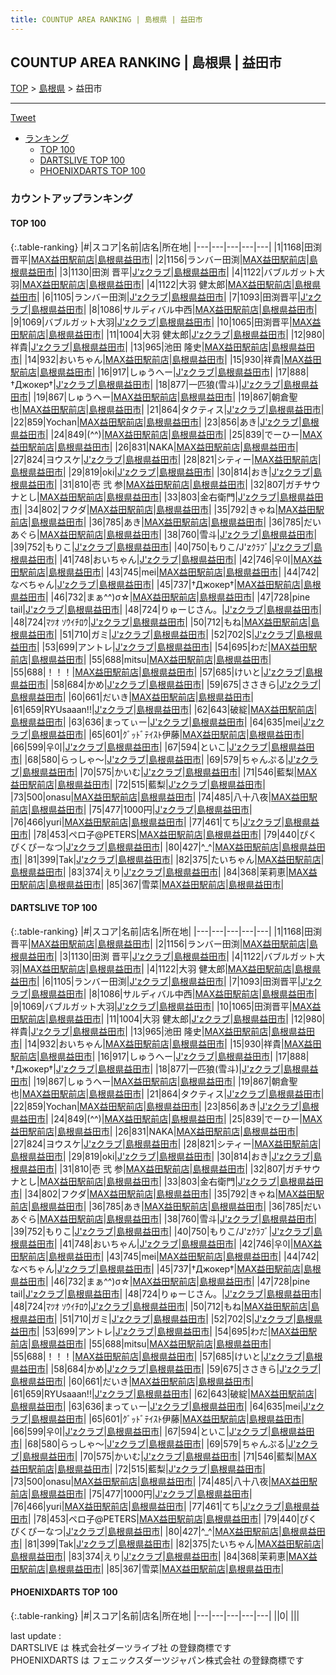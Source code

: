 ```yaml
---
title: COUNTUP AREA RANKING | 島根県 | 益田市
---
```

## COUNTUP AREA RANKING | 島根県 | 益田市

[TOP](/darts/rank/) > [島根県](/darts/rank/島根県/) > 益田市

___

<a href="https://twitter.com/share?ref_src=twsrc%5Etfw" data-text="COUNTUP AREA RANKING | 島根県益田市" class="twitter-share-button" data-hashtags="DARTSLIVE,PHOENIXDARTS,darts,ダーツ" data-show-count="false">Tweet</a>

* [ランキング](#カウントアップランキング)
    * [TOP 100](#top-100)
    * [DARTSLIVE TOP 100](#dartslive-top-100)
    * [PHOENIXDARTS TOP 100](#phoenixdarts-top-100)

### カウントアップランキング

#### TOP 100



{:.table-ranking}
|#|スコア|名前|店名|所在地|
|---|---|---|---|---|
|1|1168|<span class="rank-name-dl">田渕 晋平</span>|<a href="https://search.dartslive.com/jp/shop/f89d26ee6e9dab0a28032249b44395af">MAX益田駅前店</a>|<a href="/darts/rank/島根県/益田市">島根県益田市</a>|
|2|1156|<span class="rank-name-dl">ランバー田渕</span>|<a href="https://search.dartslive.com/jp/shop/f89d26ee6e9dab0a28032249b44395af">MAX益田駅前店</a>|<a href="/darts/rank/島根県/益田市">島根県益田市</a>|
|3|1130|<span class="rank-name-dl">田渕 晋平</span>|<a href="https://search.dartslive.com/jp/shop/4002e01e8b909f335f9f3321c1147265">J'zクラブ</a>|<a href="/darts/rank/島根県/益田市">島根県益田市</a>|
|4|1122|<span class="rank-name-dl">バブルガット大羽</span>|<a href="https://search.dartslive.com/jp/shop/f89d26ee6e9dab0a28032249b44395af">MAX益田駅前店</a>|<a href="/darts/rank/島根県/益田市">島根県益田市</a>|
|4|1122|<span class="rank-name-dl">大羽 健太郎</span>|<a href="https://search.dartslive.com/jp/shop/f89d26ee6e9dab0a28032249b44395af">MAX益田駅前店</a>|<a href="/darts/rank/島根県/益田市">島根県益田市</a>|
|6|1105|<span class="rank-name-dl">ランバー田渕</span>|<a href="https://search.dartslive.com/jp/shop/4002e01e8b909f335f9f3321c1147265">J'zクラブ</a>|<a href="/darts/rank/島根県/益田市">島根県益田市</a>|
|7|1093|<span class="rank-name-dl">田渕晋平</span>|<a href="https://search.dartslive.com/jp/shop/4002e01e8b909f335f9f3321c1147265">J'zクラブ</a>|<a href="/darts/rank/島根県/益田市">島根県益田市</a>|
|8|1086|<span class="rank-name-dl">サルディバル中西</span>|<a href="https://search.dartslive.com/jp/shop/f89d26ee6e9dab0a28032249b44395af">MAX益田駅前店</a>|<a href="/darts/rank/島根県/益田市">島根県益田市</a>|
|9|1069|<span class="rank-name-dl">バブルガット大羽</span>|<a href="https://search.dartslive.com/jp/shop/4002e01e8b909f335f9f3321c1147265">J'zクラブ</a>|<a href="/darts/rank/島根県/益田市">島根県益田市</a>|
|10|1065|<span class="rank-name-dl">田渕晋平</span>|<a href="https://search.dartslive.com/jp/shop/f89d26ee6e9dab0a28032249b44395af">MAX益田駅前店</a>|<a href="/darts/rank/島根県/益田市">島根県益田市</a>|
|11|1004|<span class="rank-name-dl">大羽 健太郎</span>|<a href="https://search.dartslive.com/jp/shop/4002e01e8b909f335f9f3321c1147265">J'zクラブ</a>|<a href="/darts/rank/島根県/益田市">島根県益田市</a>|
|12|980|<span class="rank-name-dl">祥貴</span>|<a href="https://search.dartslive.com/jp/shop/4002e01e8b909f335f9f3321c1147265">J'zクラブ</a>|<a href="/darts/rank/島根県/益田市">島根県益田市</a>|
|13|965|<span class="rank-name-dl">池田 隆史</span>|<a href="https://search.dartslive.com/jp/shop/f89d26ee6e9dab0a28032249b44395af">MAX益田駅前店</a>|<a href="/darts/rank/島根県/益田市">島根県益田市</a>|
|14|932|<span class="rank-name-dl">おいちゃん</span>|<a href="https://search.dartslive.com/jp/shop/f89d26ee6e9dab0a28032249b44395af">MAX益田駅前店</a>|<a href="/darts/rank/島根県/益田市">島根県益田市</a>|
|15|930|<span class="rank-name-dl">祥貴</span>|<a href="https://search.dartslive.com/jp/shop/f89d26ee6e9dab0a28032249b44395af">MAX益田駅前店</a>|<a href="/darts/rank/島根県/益田市">島根県益田市</a>|
|16|917|<span class="rank-name-dl">しゅうへー</span>|<a href="https://search.dartslive.com/jp/shop/4002e01e8b909f335f9f3321c1147265">J'zクラブ</a>|<a href="/darts/rank/島根県/益田市">島根県益田市</a>|
|17|888|<span class="rank-name-dl">†Джокер†</span>|<a href="https://search.dartslive.com/jp/shop/4002e01e8b909f335f9f3321c1147265">J'zクラブ</a>|<a href="/darts/rank/島根県/益田市">島根県益田市</a>|
|18|877|<span class="rank-name-dl">一匹狼(雪斗)</span>|<a href="https://search.dartslive.com/jp/shop/4002e01e8b909f335f9f3321c1147265">J'zクラブ</a>|<a href="/darts/rank/島根県/益田市">島根県益田市</a>|
|19|867|<span class="rank-name-dl">しゅうへー</span>|<a href="https://search.dartslive.com/jp/shop/f89d26ee6e9dab0a28032249b44395af">MAX益田駅前店</a>|<a href="/darts/rank/島根県/益田市">島根県益田市</a>|
|19|867|<span class="rank-name-dl">朝倉聖也</span>|<a href="https://search.dartslive.com/jp/shop/f89d26ee6e9dab0a28032249b44395af">MAX益田駅前店</a>|<a href="/darts/rank/島根県/益田市">島根県益田市</a>|
|21|864|<span class="rank-name-dl">タクティス</span>|<a href="https://search.dartslive.com/jp/shop/4002e01e8b909f335f9f3321c1147265">J'zクラブ</a>|<a href="/darts/rank/島根県/益田市">島根県益田市</a>|
|22|859|<span class="rank-name-dl">Yochan</span>|<a href="https://search.dartslive.com/jp/shop/f89d26ee6e9dab0a28032249b44395af">MAX益田駅前店</a>|<a href="/darts/rank/島根県/益田市">島根県益田市</a>|
|23|856|<span class="rank-name-dl">あき</span>|<a href="https://search.dartslive.com/jp/shop/4002e01e8b909f335f9f3321c1147265">J'zクラブ</a>|<a href="/darts/rank/島根県/益田市">島根県益田市</a>|
|24|849|<span class="rank-name-dl">(^^)</span>|<a href="https://search.dartslive.com/jp/shop/f89d26ee6e9dab0a28032249b44395af">MAX益田駅前店</a>|<a href="/darts/rank/島根県/益田市">島根県益田市</a>|
|25|839|<span class="rank-name-dl">でーひー</span>|<a href="https://search.dartslive.com/jp/shop/f89d26ee6e9dab0a28032249b44395af">MAX益田駅前店</a>|<a href="/darts/rank/島根県/益田市">島根県益田市</a>|
|26|831|<span class="rank-name-dl">NAKA</span>|<a href="https://search.dartslive.com/jp/shop/f89d26ee6e9dab0a28032249b44395af">MAX益田駅前店</a>|<a href="/darts/rank/島根県/益田市">島根県益田市</a>|
|27|824|<span class="rank-name-dl">ヨウスケ</span>|<a href="https://search.dartslive.com/jp/shop/4002e01e8b909f335f9f3321c1147265">J'zクラブ</a>|<a href="/darts/rank/島根県/益田市">島根県益田市</a>|
|28|821|<span class="rank-name-dl">シティー</span>|<a href="https://search.dartslive.com/jp/shop/f89d26ee6e9dab0a28032249b44395af">MAX益田駅前店</a>|<a href="/darts/rank/島根県/益田市">島根県益田市</a>|
|29|819|<span class="rank-name-dl">oki</span>|<a href="https://search.dartslive.com/jp/shop/4002e01e8b909f335f9f3321c1147265">J'zクラブ</a>|<a href="/darts/rank/島根県/益田市">島根県益田市</a>|
|30|814|<span class="rank-name-dl">おき</span>|<a href="https://search.dartslive.com/jp/shop/4002e01e8b909f335f9f3321c1147265">J'zクラブ</a>|<a href="/darts/rank/島根県/益田市">島根県益田市</a>|
|31|810|<span class="rank-name-dl">壱 弐 参</span>|<a href="https://search.dartslive.com/jp/shop/f89d26ee6e9dab0a28032249b44395af">MAX益田駅前店</a>|<a href="/darts/rank/島根県/益田市">島根県益田市</a>|
|32|807|<span class="rank-name-dl">ガチサウナとし</span>|<a href="https://search.dartslive.com/jp/shop/f89d26ee6e9dab0a28032249b44395af">MAX益田駅前店</a>|<a href="/darts/rank/島根県/益田市">島根県益田市</a>|
|33|803|<span class="rank-name-dl">金右衛門</span>|<a href="https://search.dartslive.com/jp/shop/4002e01e8b909f335f9f3321c1147265">J'zクラブ</a>|<a href="/darts/rank/島根県/益田市">島根県益田市</a>|
|34|802|<span class="rank-name-dl">フクダ</span>|<a href="https://search.dartslive.com/jp/shop/f89d26ee6e9dab0a28032249b44395af">MAX益田駅前店</a>|<a href="/darts/rank/島根県/益田市">島根県益田市</a>|
|35|792|<span class="rank-name-dl">きゃね</span>|<a href="https://search.dartslive.com/jp/shop/f89d26ee6e9dab0a28032249b44395af">MAX益田駅前店</a>|<a href="/darts/rank/島根県/益田市">島根県益田市</a>|
|36|785|<span class="rank-name-dl">あき</span>|<a href="https://search.dartslive.com/jp/shop/f89d26ee6e9dab0a28032249b44395af">MAX益田駅前店</a>|<a href="/darts/rank/島根県/益田市">島根県益田市</a>|
|36|785|<span class="rank-name-dl">だいあぐら</span>|<a href="https://search.dartslive.com/jp/shop/f89d26ee6e9dab0a28032249b44395af">MAX益田駅前店</a>|<a href="/darts/rank/島根県/益田市">島根県益田市</a>|
|38|760|<span class="rank-name-dl">雪斗</span>|<a href="https://search.dartslive.com/jp/shop/4002e01e8b909f335f9f3321c1147265">J'zクラブ</a>|<a href="/darts/rank/島根県/益田市">島根県益田市</a>|
|39|752|<span class="rank-name-dl">もりこ</span>|<a href="https://search.dartslive.com/jp/shop/4002e01e8b909f335f9f3321c1147265">J'zクラブ</a>|<a href="/darts/rank/島根県/益田市">島根県益田市</a>|
|40|750|<span class="rank-name-dl">もりこ/J&#x27;zｸﾗﾌﾞ</span>|<a href="https://search.dartslive.com/jp/shop/4002e01e8b909f335f9f3321c1147265">J'zクラブ</a>|<a href="/darts/rank/島根県/益田市">島根県益田市</a>|
|41|748|<span class="rank-name-dl">おいちゃん</span>|<a href="https://search.dartslive.com/jp/shop/4002e01e8b909f335f9f3321c1147265">J'zクラブ</a>|<a href="/darts/rank/島根県/益田市">島根県益田市</a>|
|42|746|<span class="rank-name-dl">우이</span>|<a href="https://search.dartslive.com/jp/shop/f89d26ee6e9dab0a28032249b44395af">MAX益田駅前店</a>|<a href="/darts/rank/島根県/益田市">島根県益田市</a>|
|43|745|<span class="rank-name-dl">mei</span>|<a href="https://search.dartslive.com/jp/shop/f89d26ee6e9dab0a28032249b44395af">MAX益田駅前店</a>|<a href="/darts/rank/島根県/益田市">島根県益田市</a>|
|44|742|<span class="rank-name-dl">なべちゃん</span>|<a href="https://search.dartslive.com/jp/shop/4002e01e8b909f335f9f3321c1147265">J'zクラブ</a>|<a href="/darts/rank/島根県/益田市">島根県益田市</a>|
|45|737|<span class="rank-name-dl">†Джокер†</span>|<a href="https://search.dartslive.com/jp/shop/f89d26ee6e9dab0a28032249b44395af">MAX益田駅前店</a>|<a href="/darts/rank/島根県/益田市">島根県益田市</a>|
|46|732|<span class="rank-name-dl">まぁ^^)σ☆</span>|<a href="https://search.dartslive.com/jp/shop/f89d26ee6e9dab0a28032249b44395af">MAX益田駅前店</a>|<a href="/darts/rank/島根県/益田市">島根県益田市</a>|
|47|728|<span class="rank-name-dl">pine tail</span>|<a href="https://search.dartslive.com/jp/shop/4002e01e8b909f335f9f3321c1147265">J'zクラブ</a>|<a href="/darts/rank/島根県/益田市">島根県益田市</a>|
|48|724|<span class="rank-name-dl">りゅーじさん。</span>|<a href="https://search.dartslive.com/jp/shop/4002e01e8b909f335f9f3321c1147265">J'zクラブ</a>|<a href="/darts/rank/島根県/益田市">島根県益田市</a>|
|48|724|<span class="rank-name-dl">ﾏﾂｵ ｿｳｲﾁﾛｳ</span>|<a href="https://search.dartslive.com/jp/shop/4002e01e8b909f335f9f3321c1147265">J'zクラブ</a>|<a href="/darts/rank/島根県/益田市">島根県益田市</a>|
|50|712|<span class="rank-name-dl">もね</span>|<a href="https://search.dartslive.com/jp/shop/f89d26ee6e9dab0a28032249b44395af">MAX益田駅前店</a>|<a href="/darts/rank/島根県/益田市">島根県益田市</a>|
|51|710|<span class="rank-name-dl">ガミ</span>|<a href="https://search.dartslive.com/jp/shop/4002e01e8b909f335f9f3321c1147265">J'zクラブ</a>|<a href="/darts/rank/島根県/益田市">島根県益田市</a>|
|52|702|<span class="rank-name-dl">S</span>|<a href="https://search.dartslive.com/jp/shop/4002e01e8b909f335f9f3321c1147265">J'zクラブ</a>|<a href="/darts/rank/島根県/益田市">島根県益田市</a>|
|53|699|<span class="rank-name-dl">アントレ</span>|<a href="https://search.dartslive.com/jp/shop/4002e01e8b909f335f9f3321c1147265">J'zクラブ</a>|<a href="/darts/rank/島根県/益田市">島根県益田市</a>|
|54|695|<span class="rank-name-dl">わだ</span>|<a href="https://search.dartslive.com/jp/shop/f89d26ee6e9dab0a28032249b44395af">MAX益田駅前店</a>|<a href="/darts/rank/島根県/益田市">島根県益田市</a>|
|55|688|<span class="rank-name-dl">mitsu</span>|<a href="https://search.dartslive.com/jp/shop/f89d26ee6e9dab0a28032249b44395af">MAX益田駅前店</a>|<a href="/darts/rank/島根県/益田市">島根県益田市</a>|
|55|688|<span class="rank-name-dl">！！！</span>|<a href="https://search.dartslive.com/jp/shop/f89d26ee6e9dab0a28032249b44395af">MAX益田駅前店</a>|<a href="/darts/rank/島根県/益田市">島根県益田市</a>|
|57|685|<span class="rank-name-dl">けいと</span>|<a href="https://search.dartslive.com/jp/shop/4002e01e8b909f335f9f3321c1147265">J'zクラブ</a>|<a href="/darts/rank/島根県/益田市">島根県益田市</a>|
|58|684|<span class="rank-name-dl">かめ</span>|<a href="https://search.dartslive.com/jp/shop/4002e01e8b909f335f9f3321c1147265">J'zクラブ</a>|<a href="/darts/rank/島根県/益田市">島根県益田市</a>|
|59|675|<span class="rank-name-dl">ささきら</span>|<a href="https://search.dartslive.com/jp/shop/4002e01e8b909f335f9f3321c1147265">J'zクラブ</a>|<a href="/darts/rank/島根県/益田市">島根県益田市</a>|
|60|661|<span class="rank-name-dl">だいき</span>|<a href="https://search.dartslive.com/jp/shop/f89d26ee6e9dab0a28032249b44395af">MAX益田駅前店</a>|<a href="/darts/rank/島根県/益田市">島根県益田市</a>|
|61|659|<span class="rank-name-dl">RYUsaaan!!</span>|<a href="https://search.dartslive.com/jp/shop/4002e01e8b909f335f9f3321c1147265">J'zクラブ</a>|<a href="/darts/rank/島根県/益田市">島根県益田市</a>|
|62|643|<span class="rank-name-dl">破綻</span>|<a href="https://search.dartslive.com/jp/shop/f89d26ee6e9dab0a28032249b44395af">MAX益田駅前店</a>|<a href="/darts/rank/島根県/益田市">島根県益田市</a>|
|63|636|<span class="rank-name-dl">まってぃー</span>|<a href="https://search.dartslive.com/jp/shop/4002e01e8b909f335f9f3321c1147265">J'zクラブ</a>|<a href="/darts/rank/島根県/益田市">島根県益田市</a>|
|64|635|<span class="rank-name-dl">mei</span>|<a href="https://search.dartslive.com/jp/shop/4002e01e8b909f335f9f3321c1147265">J'zクラブ</a>|<a href="/darts/rank/島根県/益田市">島根県益田市</a>|
|65|601|<span class="rank-name-dl">ｸﾞｯﾄﾞﾃｲｽﾄ伊藤</span>|<a href="https://search.dartslive.com/jp/shop/f89d26ee6e9dab0a28032249b44395af">MAX益田駅前店</a>|<a href="/darts/rank/島根県/益田市">島根県益田市</a>|
|66|599|<span class="rank-name-dl">우이</span>|<a href="https://search.dartslive.com/jp/shop/4002e01e8b909f335f9f3321c1147265">J'zクラブ</a>|<a href="/darts/rank/島根県/益田市">島根県益田市</a>|
|67|594|<span class="rank-name-dl">といこ</span>|<a href="https://search.dartslive.com/jp/shop/4002e01e8b909f335f9f3321c1147265">J'zクラブ</a>|<a href="/darts/rank/島根県/益田市">島根県益田市</a>|
|68|580|<span class="rank-name-dl">らっしゃ～</span>|<a href="https://search.dartslive.com/jp/shop/4002e01e8b909f335f9f3321c1147265">J'zクラブ</a>|<a href="/darts/rank/島根県/益田市">島根県益田市</a>|
|69|579|<span class="rank-name-dl">ちゃんぷる</span>|<a href="https://search.dartslive.com/jp/shop/4002e01e8b909f335f9f3321c1147265">J'zクラブ</a>|<a href="/darts/rank/島根県/益田市">島根県益田市</a>|
|70|575|<span class="rank-name-dl">かいむ</span>|<a href="https://search.dartslive.com/jp/shop/4002e01e8b909f335f9f3321c1147265">J'zクラブ</a>|<a href="/darts/rank/島根県/益田市">島根県益田市</a>|
|71|546|<span class="rank-name-dl">藍梨</span>|<a href="https://search.dartslive.com/jp/shop/f89d26ee6e9dab0a28032249b44395af">MAX益田駅前店</a>|<a href="/darts/rank/島根県/益田市">島根県益田市</a>|
|72|515|<span class="rank-name-dl">藍梨</span>|<a href="https://search.dartslive.com/jp/shop/4002e01e8b909f335f9f3321c1147265">J'zクラブ</a>|<a href="/darts/rank/島根県/益田市">島根県益田市</a>|
|73|500|<span class="rank-name-dl">onasu</span>|<a href="https://search.dartslive.com/jp/shop/f89d26ee6e9dab0a28032249b44395af">MAX益田駅前店</a>|<a href="/darts/rank/島根県/益田市">島根県益田市</a>|
|74|485|<span class="rank-name-dl">八十八夜</span>|<a href="https://search.dartslive.com/jp/shop/f89d26ee6e9dab0a28032249b44395af">MAX益田駅前店</a>|<a href="/darts/rank/島根県/益田市">島根県益田市</a>|
|75|477|<span class="rank-name-dl">1000円</span>|<a href="https://search.dartslive.com/jp/shop/4002e01e8b909f335f9f3321c1147265">J'zクラブ</a>|<a href="/darts/rank/島根県/益田市">島根県益田市</a>|
|76|466|<span class="rank-name-dl">yuri</span>|<a href="https://search.dartslive.com/jp/shop/f89d26ee6e9dab0a28032249b44395af">MAX益田駅前店</a>|<a href="/darts/rank/島根県/益田市">島根県益田市</a>|
|77|461|<span class="rank-name-dl">てち</span>|<a href="https://search.dartslive.com/jp/shop/4002e01e8b909f335f9f3321c1147265">J'zクラブ</a>|<a href="/darts/rank/島根県/益田市">島根県益田市</a>|
|78|453|<span class="rank-name-dl">ペロ子@PETERS</span>|<a href="https://search.dartslive.com/jp/shop/f89d26ee6e9dab0a28032249b44395af">MAX益田駅前店</a>|<a href="/darts/rank/島根県/益田市">島根県益田市</a>|
|79|440|<span class="rank-name-dl">ぴくぴくぴーなつ</span>|<a href="https://search.dartslive.com/jp/shop/4002e01e8b909f335f9f3321c1147265">J'zクラブ</a>|<a href="/darts/rank/島根県/益田市">島根県益田市</a>|
|80|427|<span class="rank-name-dl">‎^_^</span>|<a href="https://search.dartslive.com/jp/shop/f89d26ee6e9dab0a28032249b44395af">MAX益田駅前店</a>|<a href="/darts/rank/島根県/益田市">島根県益田市</a>|
|81|399|<span class="rank-name-dl">Tak</span>|<a href="https://search.dartslive.com/jp/shop/4002e01e8b909f335f9f3321c1147265">J'zクラブ</a>|<a href="/darts/rank/島根県/益田市">島根県益田市</a>|
|82|375|<span class="rank-name-dl">たいちゃん</span>|<a href="https://search.dartslive.com/jp/shop/f89d26ee6e9dab0a28032249b44395af">MAX益田駅前店</a>|<a href="/darts/rank/島根県/益田市">島根県益田市</a>|
|83|374|<span class="rank-name-dl">えり</span>|<a href="https://search.dartslive.com/jp/shop/4002e01e8b909f335f9f3321c1147265">J'zクラブ</a>|<a href="/darts/rank/島根県/益田市">島根県益田市</a>|
|84|368|<span class="rank-name-dl">茉莉恵</span>|<a href="https://search.dartslive.com/jp/shop/f89d26ee6e9dab0a28032249b44395af">MAX益田駅前店</a>|<a href="/darts/rank/島根県/益田市">島根県益田市</a>|
|85|367|<span class="rank-name-dl">雪菜</span>|<a href="https://search.dartslive.com/jp/shop/f89d26ee6e9dab0a28032249b44395af">MAX益田駅前店</a>|<a href="/darts/rank/島根県/益田市">島根県益田市</a>|


#### DARTSLIVE TOP 100



{:.table-ranking}
|#|スコア|名前|店名|所在地|
|---|---|---|---|---|
|1|1168|<span class="rank-name-dl">田渕 晋平</span>|<a href="https://search.dartslive.com/jp/shop/f89d26ee6e9dab0a28032249b44395af">MAX益田駅前店</a>|<a href="/darts/rank/島根県/益田市">島根県益田市</a>|
|2|1156|<span class="rank-name-dl">ランバー田渕</span>|<a href="https://search.dartslive.com/jp/shop/f89d26ee6e9dab0a28032249b44395af">MAX益田駅前店</a>|<a href="/darts/rank/島根県/益田市">島根県益田市</a>|
|3|1130|<span class="rank-name-dl">田渕 晋平</span>|<a href="https://search.dartslive.com/jp/shop/4002e01e8b909f335f9f3321c1147265">J'zクラブ</a>|<a href="/darts/rank/島根県/益田市">島根県益田市</a>|
|4|1122|<span class="rank-name-dl">バブルガット大羽</span>|<a href="https://search.dartslive.com/jp/shop/f89d26ee6e9dab0a28032249b44395af">MAX益田駅前店</a>|<a href="/darts/rank/島根県/益田市">島根県益田市</a>|
|4|1122|<span class="rank-name-dl">大羽 健太郎</span>|<a href="https://search.dartslive.com/jp/shop/f89d26ee6e9dab0a28032249b44395af">MAX益田駅前店</a>|<a href="/darts/rank/島根県/益田市">島根県益田市</a>|
|6|1105|<span class="rank-name-dl">ランバー田渕</span>|<a href="https://search.dartslive.com/jp/shop/4002e01e8b909f335f9f3321c1147265">J'zクラブ</a>|<a href="/darts/rank/島根県/益田市">島根県益田市</a>|
|7|1093|<span class="rank-name-dl">田渕晋平</span>|<a href="https://search.dartslive.com/jp/shop/4002e01e8b909f335f9f3321c1147265">J'zクラブ</a>|<a href="/darts/rank/島根県/益田市">島根県益田市</a>|
|8|1086|<span class="rank-name-dl">サルディバル中西</span>|<a href="https://search.dartslive.com/jp/shop/f89d26ee6e9dab0a28032249b44395af">MAX益田駅前店</a>|<a href="/darts/rank/島根県/益田市">島根県益田市</a>|
|9|1069|<span class="rank-name-dl">バブルガット大羽</span>|<a href="https://search.dartslive.com/jp/shop/4002e01e8b909f335f9f3321c1147265">J'zクラブ</a>|<a href="/darts/rank/島根県/益田市">島根県益田市</a>|
|10|1065|<span class="rank-name-dl">田渕晋平</span>|<a href="https://search.dartslive.com/jp/shop/f89d26ee6e9dab0a28032249b44395af">MAX益田駅前店</a>|<a href="/darts/rank/島根県/益田市">島根県益田市</a>|
|11|1004|<span class="rank-name-dl">大羽 健太郎</span>|<a href="https://search.dartslive.com/jp/shop/4002e01e8b909f335f9f3321c1147265">J'zクラブ</a>|<a href="/darts/rank/島根県/益田市">島根県益田市</a>|
|12|980|<span class="rank-name-dl">祥貴</span>|<a href="https://search.dartslive.com/jp/shop/4002e01e8b909f335f9f3321c1147265">J'zクラブ</a>|<a href="/darts/rank/島根県/益田市">島根県益田市</a>|
|13|965|<span class="rank-name-dl">池田 隆史</span>|<a href="https://search.dartslive.com/jp/shop/f89d26ee6e9dab0a28032249b44395af">MAX益田駅前店</a>|<a href="/darts/rank/島根県/益田市">島根県益田市</a>|
|14|932|<span class="rank-name-dl">おいちゃん</span>|<a href="https://search.dartslive.com/jp/shop/f89d26ee6e9dab0a28032249b44395af">MAX益田駅前店</a>|<a href="/darts/rank/島根県/益田市">島根県益田市</a>|
|15|930|<span class="rank-name-dl">祥貴</span>|<a href="https://search.dartslive.com/jp/shop/f89d26ee6e9dab0a28032249b44395af">MAX益田駅前店</a>|<a href="/darts/rank/島根県/益田市">島根県益田市</a>|
|16|917|<span class="rank-name-dl">しゅうへー</span>|<a href="https://search.dartslive.com/jp/shop/4002e01e8b909f335f9f3321c1147265">J'zクラブ</a>|<a href="/darts/rank/島根県/益田市">島根県益田市</a>|
|17|888|<span class="rank-name-dl">†Джокер†</span>|<a href="https://search.dartslive.com/jp/shop/4002e01e8b909f335f9f3321c1147265">J'zクラブ</a>|<a href="/darts/rank/島根県/益田市">島根県益田市</a>|
|18|877|<span class="rank-name-dl">一匹狼(雪斗)</span>|<a href="https://search.dartslive.com/jp/shop/4002e01e8b909f335f9f3321c1147265">J'zクラブ</a>|<a href="/darts/rank/島根県/益田市">島根県益田市</a>|
|19|867|<span class="rank-name-dl">しゅうへー</span>|<a href="https://search.dartslive.com/jp/shop/f89d26ee6e9dab0a28032249b44395af">MAX益田駅前店</a>|<a href="/darts/rank/島根県/益田市">島根県益田市</a>|
|19|867|<span class="rank-name-dl">朝倉聖也</span>|<a href="https://search.dartslive.com/jp/shop/f89d26ee6e9dab0a28032249b44395af">MAX益田駅前店</a>|<a href="/darts/rank/島根県/益田市">島根県益田市</a>|
|21|864|<span class="rank-name-dl">タクティス</span>|<a href="https://search.dartslive.com/jp/shop/4002e01e8b909f335f9f3321c1147265">J'zクラブ</a>|<a href="/darts/rank/島根県/益田市">島根県益田市</a>|
|22|859|<span class="rank-name-dl">Yochan</span>|<a href="https://search.dartslive.com/jp/shop/f89d26ee6e9dab0a28032249b44395af">MAX益田駅前店</a>|<a href="/darts/rank/島根県/益田市">島根県益田市</a>|
|23|856|<span class="rank-name-dl">あき</span>|<a href="https://search.dartslive.com/jp/shop/4002e01e8b909f335f9f3321c1147265">J'zクラブ</a>|<a href="/darts/rank/島根県/益田市">島根県益田市</a>|
|24|849|<span class="rank-name-dl">(^^)</span>|<a href="https://search.dartslive.com/jp/shop/f89d26ee6e9dab0a28032249b44395af">MAX益田駅前店</a>|<a href="/darts/rank/島根県/益田市">島根県益田市</a>|
|25|839|<span class="rank-name-dl">でーひー</span>|<a href="https://search.dartslive.com/jp/shop/f89d26ee6e9dab0a28032249b44395af">MAX益田駅前店</a>|<a href="/darts/rank/島根県/益田市">島根県益田市</a>|
|26|831|<span class="rank-name-dl">NAKA</span>|<a href="https://search.dartslive.com/jp/shop/f89d26ee6e9dab0a28032249b44395af">MAX益田駅前店</a>|<a href="/darts/rank/島根県/益田市">島根県益田市</a>|
|27|824|<span class="rank-name-dl">ヨウスケ</span>|<a href="https://search.dartslive.com/jp/shop/4002e01e8b909f335f9f3321c1147265">J'zクラブ</a>|<a href="/darts/rank/島根県/益田市">島根県益田市</a>|
|28|821|<span class="rank-name-dl">シティー</span>|<a href="https://search.dartslive.com/jp/shop/f89d26ee6e9dab0a28032249b44395af">MAX益田駅前店</a>|<a href="/darts/rank/島根県/益田市">島根県益田市</a>|
|29|819|<span class="rank-name-dl">oki</span>|<a href="https://search.dartslive.com/jp/shop/4002e01e8b909f335f9f3321c1147265">J'zクラブ</a>|<a href="/darts/rank/島根県/益田市">島根県益田市</a>|
|30|814|<span class="rank-name-dl">おき</span>|<a href="https://search.dartslive.com/jp/shop/4002e01e8b909f335f9f3321c1147265">J'zクラブ</a>|<a href="/darts/rank/島根県/益田市">島根県益田市</a>|
|31|810|<span class="rank-name-dl">壱 弐 参</span>|<a href="https://search.dartslive.com/jp/shop/f89d26ee6e9dab0a28032249b44395af">MAX益田駅前店</a>|<a href="/darts/rank/島根県/益田市">島根県益田市</a>|
|32|807|<span class="rank-name-dl">ガチサウナとし</span>|<a href="https://search.dartslive.com/jp/shop/f89d26ee6e9dab0a28032249b44395af">MAX益田駅前店</a>|<a href="/darts/rank/島根県/益田市">島根県益田市</a>|
|33|803|<span class="rank-name-dl">金右衛門</span>|<a href="https://search.dartslive.com/jp/shop/4002e01e8b909f335f9f3321c1147265">J'zクラブ</a>|<a href="/darts/rank/島根県/益田市">島根県益田市</a>|
|34|802|<span class="rank-name-dl">フクダ</span>|<a href="https://search.dartslive.com/jp/shop/f89d26ee6e9dab0a28032249b44395af">MAX益田駅前店</a>|<a href="/darts/rank/島根県/益田市">島根県益田市</a>|
|35|792|<span class="rank-name-dl">きゃね</span>|<a href="https://search.dartslive.com/jp/shop/f89d26ee6e9dab0a28032249b44395af">MAX益田駅前店</a>|<a href="/darts/rank/島根県/益田市">島根県益田市</a>|
|36|785|<span class="rank-name-dl">あき</span>|<a href="https://search.dartslive.com/jp/shop/f89d26ee6e9dab0a28032249b44395af">MAX益田駅前店</a>|<a href="/darts/rank/島根県/益田市">島根県益田市</a>|
|36|785|<span class="rank-name-dl">だいあぐら</span>|<a href="https://search.dartslive.com/jp/shop/f89d26ee6e9dab0a28032249b44395af">MAX益田駅前店</a>|<a href="/darts/rank/島根県/益田市">島根県益田市</a>|
|38|760|<span class="rank-name-dl">雪斗</span>|<a href="https://search.dartslive.com/jp/shop/4002e01e8b909f335f9f3321c1147265">J'zクラブ</a>|<a href="/darts/rank/島根県/益田市">島根県益田市</a>|
|39|752|<span class="rank-name-dl">もりこ</span>|<a href="https://search.dartslive.com/jp/shop/4002e01e8b909f335f9f3321c1147265">J'zクラブ</a>|<a href="/darts/rank/島根県/益田市">島根県益田市</a>|
|40|750|<span class="rank-name-dl">もりこ/J&#x27;zｸﾗﾌﾞ</span>|<a href="https://search.dartslive.com/jp/shop/4002e01e8b909f335f9f3321c1147265">J'zクラブ</a>|<a href="/darts/rank/島根県/益田市">島根県益田市</a>|
|41|748|<span class="rank-name-dl">おいちゃん</span>|<a href="https://search.dartslive.com/jp/shop/4002e01e8b909f335f9f3321c1147265">J'zクラブ</a>|<a href="/darts/rank/島根県/益田市">島根県益田市</a>|
|42|746|<span class="rank-name-dl">우이</span>|<a href="https://search.dartslive.com/jp/shop/f89d26ee6e9dab0a28032249b44395af">MAX益田駅前店</a>|<a href="/darts/rank/島根県/益田市">島根県益田市</a>|
|43|745|<span class="rank-name-dl">mei</span>|<a href="https://search.dartslive.com/jp/shop/f89d26ee6e9dab0a28032249b44395af">MAX益田駅前店</a>|<a href="/darts/rank/島根県/益田市">島根県益田市</a>|
|44|742|<span class="rank-name-dl">なべちゃん</span>|<a href="https://search.dartslive.com/jp/shop/4002e01e8b909f335f9f3321c1147265">J'zクラブ</a>|<a href="/darts/rank/島根県/益田市">島根県益田市</a>|
|45|737|<span class="rank-name-dl">†Джокер†</span>|<a href="https://search.dartslive.com/jp/shop/f89d26ee6e9dab0a28032249b44395af">MAX益田駅前店</a>|<a href="/darts/rank/島根県/益田市">島根県益田市</a>|
|46|732|<span class="rank-name-dl">まぁ^^)σ☆</span>|<a href="https://search.dartslive.com/jp/shop/f89d26ee6e9dab0a28032249b44395af">MAX益田駅前店</a>|<a href="/darts/rank/島根県/益田市">島根県益田市</a>|
|47|728|<span class="rank-name-dl">pine tail</span>|<a href="https://search.dartslive.com/jp/shop/4002e01e8b909f335f9f3321c1147265">J'zクラブ</a>|<a href="/darts/rank/島根県/益田市">島根県益田市</a>|
|48|724|<span class="rank-name-dl">りゅーじさん。</span>|<a href="https://search.dartslive.com/jp/shop/4002e01e8b909f335f9f3321c1147265">J'zクラブ</a>|<a href="/darts/rank/島根県/益田市">島根県益田市</a>|
|48|724|<span class="rank-name-dl">ﾏﾂｵ ｿｳｲﾁﾛｳ</span>|<a href="https://search.dartslive.com/jp/shop/4002e01e8b909f335f9f3321c1147265">J'zクラブ</a>|<a href="/darts/rank/島根県/益田市">島根県益田市</a>|
|50|712|<span class="rank-name-dl">もね</span>|<a href="https://search.dartslive.com/jp/shop/f89d26ee6e9dab0a28032249b44395af">MAX益田駅前店</a>|<a href="/darts/rank/島根県/益田市">島根県益田市</a>|
|51|710|<span class="rank-name-dl">ガミ</span>|<a href="https://search.dartslive.com/jp/shop/4002e01e8b909f335f9f3321c1147265">J'zクラブ</a>|<a href="/darts/rank/島根県/益田市">島根県益田市</a>|
|52|702|<span class="rank-name-dl">S</span>|<a href="https://search.dartslive.com/jp/shop/4002e01e8b909f335f9f3321c1147265">J'zクラブ</a>|<a href="/darts/rank/島根県/益田市">島根県益田市</a>|
|53|699|<span class="rank-name-dl">アントレ</span>|<a href="https://search.dartslive.com/jp/shop/4002e01e8b909f335f9f3321c1147265">J'zクラブ</a>|<a href="/darts/rank/島根県/益田市">島根県益田市</a>|
|54|695|<span class="rank-name-dl">わだ</span>|<a href="https://search.dartslive.com/jp/shop/f89d26ee6e9dab0a28032249b44395af">MAX益田駅前店</a>|<a href="/darts/rank/島根県/益田市">島根県益田市</a>|
|55|688|<span class="rank-name-dl">mitsu</span>|<a href="https://search.dartslive.com/jp/shop/f89d26ee6e9dab0a28032249b44395af">MAX益田駅前店</a>|<a href="/darts/rank/島根県/益田市">島根県益田市</a>|
|55|688|<span class="rank-name-dl">！！！</span>|<a href="https://search.dartslive.com/jp/shop/f89d26ee6e9dab0a28032249b44395af">MAX益田駅前店</a>|<a href="/darts/rank/島根県/益田市">島根県益田市</a>|
|57|685|<span class="rank-name-dl">けいと</span>|<a href="https://search.dartslive.com/jp/shop/4002e01e8b909f335f9f3321c1147265">J'zクラブ</a>|<a href="/darts/rank/島根県/益田市">島根県益田市</a>|
|58|684|<span class="rank-name-dl">かめ</span>|<a href="https://search.dartslive.com/jp/shop/4002e01e8b909f335f9f3321c1147265">J'zクラブ</a>|<a href="/darts/rank/島根県/益田市">島根県益田市</a>|
|59|675|<span class="rank-name-dl">ささきら</span>|<a href="https://search.dartslive.com/jp/shop/4002e01e8b909f335f9f3321c1147265">J'zクラブ</a>|<a href="/darts/rank/島根県/益田市">島根県益田市</a>|
|60|661|<span class="rank-name-dl">だいき</span>|<a href="https://search.dartslive.com/jp/shop/f89d26ee6e9dab0a28032249b44395af">MAX益田駅前店</a>|<a href="/darts/rank/島根県/益田市">島根県益田市</a>|
|61|659|<span class="rank-name-dl">RYUsaaan!!</span>|<a href="https://search.dartslive.com/jp/shop/4002e01e8b909f335f9f3321c1147265">J'zクラブ</a>|<a href="/darts/rank/島根県/益田市">島根県益田市</a>|
|62|643|<span class="rank-name-dl">破綻</span>|<a href="https://search.dartslive.com/jp/shop/f89d26ee6e9dab0a28032249b44395af">MAX益田駅前店</a>|<a href="/darts/rank/島根県/益田市">島根県益田市</a>|
|63|636|<span class="rank-name-dl">まってぃー</span>|<a href="https://search.dartslive.com/jp/shop/4002e01e8b909f335f9f3321c1147265">J'zクラブ</a>|<a href="/darts/rank/島根県/益田市">島根県益田市</a>|
|64|635|<span class="rank-name-dl">mei</span>|<a href="https://search.dartslive.com/jp/shop/4002e01e8b909f335f9f3321c1147265">J'zクラブ</a>|<a href="/darts/rank/島根県/益田市">島根県益田市</a>|
|65|601|<span class="rank-name-dl">ｸﾞｯﾄﾞﾃｲｽﾄ伊藤</span>|<a href="https://search.dartslive.com/jp/shop/f89d26ee6e9dab0a28032249b44395af">MAX益田駅前店</a>|<a href="/darts/rank/島根県/益田市">島根県益田市</a>|
|66|599|<span class="rank-name-dl">우이</span>|<a href="https://search.dartslive.com/jp/shop/4002e01e8b909f335f9f3321c1147265">J'zクラブ</a>|<a href="/darts/rank/島根県/益田市">島根県益田市</a>|
|67|594|<span class="rank-name-dl">といこ</span>|<a href="https://search.dartslive.com/jp/shop/4002e01e8b909f335f9f3321c1147265">J'zクラブ</a>|<a href="/darts/rank/島根県/益田市">島根県益田市</a>|
|68|580|<span class="rank-name-dl">らっしゃ～</span>|<a href="https://search.dartslive.com/jp/shop/4002e01e8b909f335f9f3321c1147265">J'zクラブ</a>|<a href="/darts/rank/島根県/益田市">島根県益田市</a>|
|69|579|<span class="rank-name-dl">ちゃんぷる</span>|<a href="https://search.dartslive.com/jp/shop/4002e01e8b909f335f9f3321c1147265">J'zクラブ</a>|<a href="/darts/rank/島根県/益田市">島根県益田市</a>|
|70|575|<span class="rank-name-dl">かいむ</span>|<a href="https://search.dartslive.com/jp/shop/4002e01e8b909f335f9f3321c1147265">J'zクラブ</a>|<a href="/darts/rank/島根県/益田市">島根県益田市</a>|
|71|546|<span class="rank-name-dl">藍梨</span>|<a href="https://search.dartslive.com/jp/shop/f89d26ee6e9dab0a28032249b44395af">MAX益田駅前店</a>|<a href="/darts/rank/島根県/益田市">島根県益田市</a>|
|72|515|<span class="rank-name-dl">藍梨</span>|<a href="https://search.dartslive.com/jp/shop/4002e01e8b909f335f9f3321c1147265">J'zクラブ</a>|<a href="/darts/rank/島根県/益田市">島根県益田市</a>|
|73|500|<span class="rank-name-dl">onasu</span>|<a href="https://search.dartslive.com/jp/shop/f89d26ee6e9dab0a28032249b44395af">MAX益田駅前店</a>|<a href="/darts/rank/島根県/益田市">島根県益田市</a>|
|74|485|<span class="rank-name-dl">八十八夜</span>|<a href="https://search.dartslive.com/jp/shop/f89d26ee6e9dab0a28032249b44395af">MAX益田駅前店</a>|<a href="/darts/rank/島根県/益田市">島根県益田市</a>|
|75|477|<span class="rank-name-dl">1000円</span>|<a href="https://search.dartslive.com/jp/shop/4002e01e8b909f335f9f3321c1147265">J'zクラブ</a>|<a href="/darts/rank/島根県/益田市">島根県益田市</a>|
|76|466|<span class="rank-name-dl">yuri</span>|<a href="https://search.dartslive.com/jp/shop/f89d26ee6e9dab0a28032249b44395af">MAX益田駅前店</a>|<a href="/darts/rank/島根県/益田市">島根県益田市</a>|
|77|461|<span class="rank-name-dl">てち</span>|<a href="https://search.dartslive.com/jp/shop/4002e01e8b909f335f9f3321c1147265">J'zクラブ</a>|<a href="/darts/rank/島根県/益田市">島根県益田市</a>|
|78|453|<span class="rank-name-dl">ペロ子@PETERS</span>|<a href="https://search.dartslive.com/jp/shop/f89d26ee6e9dab0a28032249b44395af">MAX益田駅前店</a>|<a href="/darts/rank/島根県/益田市">島根県益田市</a>|
|79|440|<span class="rank-name-dl">ぴくぴくぴーなつ</span>|<a href="https://search.dartslive.com/jp/shop/4002e01e8b909f335f9f3321c1147265">J'zクラブ</a>|<a href="/darts/rank/島根県/益田市">島根県益田市</a>|
|80|427|<span class="rank-name-dl">‎^_^</span>|<a href="https://search.dartslive.com/jp/shop/f89d26ee6e9dab0a28032249b44395af">MAX益田駅前店</a>|<a href="/darts/rank/島根県/益田市">島根県益田市</a>|
|81|399|<span class="rank-name-dl">Tak</span>|<a href="https://search.dartslive.com/jp/shop/4002e01e8b909f335f9f3321c1147265">J'zクラブ</a>|<a href="/darts/rank/島根県/益田市">島根県益田市</a>|
|82|375|<span class="rank-name-dl">たいちゃん</span>|<a href="https://search.dartslive.com/jp/shop/f89d26ee6e9dab0a28032249b44395af">MAX益田駅前店</a>|<a href="/darts/rank/島根県/益田市">島根県益田市</a>|
|83|374|<span class="rank-name-dl">えり</span>|<a href="https://search.dartslive.com/jp/shop/4002e01e8b909f335f9f3321c1147265">J'zクラブ</a>|<a href="/darts/rank/島根県/益田市">島根県益田市</a>|
|84|368|<span class="rank-name-dl">茉莉恵</span>|<a href="https://search.dartslive.com/jp/shop/f89d26ee6e9dab0a28032249b44395af">MAX益田駅前店</a>|<a href="/darts/rank/島根県/益田市">島根県益田市</a>|
|85|367|<span class="rank-name-dl">雪菜</span>|<a href="https://search.dartslive.com/jp/shop/f89d26ee6e9dab0a28032249b44395af">MAX益田駅前店</a>|<a href="/darts/rank/島根県/益田市">島根県益田市</a>|


#### PHOENIXDARTS TOP 100



{:.table-ranking}
|#|スコア|名前|店名|所在地|
|---|---|---|---|---|
||0|<span class="rank-name-dl"> </span>|<a href=""></a>|<a href="/darts/rank//"></a>|


<div class="footer border-top border-gray-light mt-5 pt-3 text-right text-gray">
    last update : <span style="font-weight: italic" id="foot_last_modified"></span><br />
    DARTSLIVE は 株式会社ダーツライブ社 の登録商標です<br />
    PHOENIXDARTS は フェニックスダーツジャパン株式会社 の登録商標です<br />
</div>

<script src="https://cdnjs.cloudflare.com/ajax/libs/jquery.tablesorter/2.31.3/js/jquery.tablesorter.min.js" integrity="sha512-qzgd5cYSZcosqpzpn7zF2ZId8f/8CHmFKZ8j7mU4OUXTNRd5g+ZHBPsgKEwoqxCtdQvExE5LprwwPAgoicguNg==" crossorigin="anonymous" referrerpolicy="no-referrer"></script>
<link rel="stylesheet" href="https://cdnjs.cloudflare.com/ajax/libs/jquery.tablesorter/2.31.3/css/theme.default.min.css" integrity="sha512-wghhOJkjQX0Lh3NSWvNKeZ0ZpNn+SPVXX1Qyc9OCaogADktxrBiBdKGDoqVUOyhStvMBmJQ8ZdMHiR3wuEq8+w==" crossorigin="anonymous" referrerpolicy="no-referrer" />
<script>
$(function() {
    $(".table-ranking").tablesorter({sortList:[[0, 0]]});
    $("#foot_last_modified").text(formatDate(new Date(document.lastModified), 'yyyy-MM-dd HH:mm:ss'));
});
</script>

<script async src="https://platform.twitter.com/widgets.js" charset="utf-8"></script>